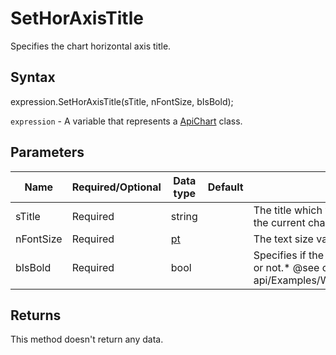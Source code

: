 # SetHorAxisTitle

Specifies the chart horizontal axis title.

## Syntax

expression.SetHorAxisTitle(sTitle, nFontSize, bIsBold);

`expression` - A variable that represents a [ApiChart](../ApiChart.md) class.

## Parameters

| **Name** | **Required/Optional** | **Data type** | **Default** | **Description** |
| ------------- | ------------- | ------------- | ------------- | ------------- |
| sTitle | Required | string |  | The title which will be displayed for the horizontal axis of the current chart. |
| nFontSize | Required | [pt](../../Enumeration/pt.md) |  | The text size value measured in points. |
| bIsBold | Required | bool |  | Specifies if the horizontal axis title is written in bold font or not.* @see office-js-api/Examples/Word/ApiChart/Methods/SetHorAxisTitle.js |

## Returns

This method doesn't return any data.
